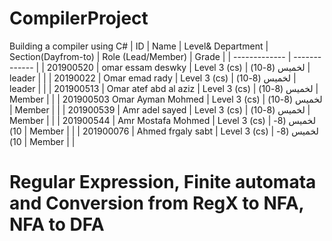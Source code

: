 # CompilerProject
Building a compiler using C# 
| ID   | Name |  Level& Department   |    Section(Dayfrom-to)   | Role (Lead/Member) | Grade |
| ------------- | ------------- |
| 201900520 | omar essam deswky  | Level 3 (cs) | لخميس (8-10) | leader |  |
| 20190022 | Omar emad rady | Level 3 (cs) | لخميس (8-10) | leader |  |
| 201900513 | Omar atef abd al aziz | Level 3 (cs) | لخميس (8-10) | Member |  |
| 201900503 Omar Ayman Mohmed  | Level 3 (cs) | لخميس (8-10) | Member |  |
| 201900539 | Amr adel sayed | Level 3 (cs) | لخميس (8-10) | Member |  |
| 201900544 | Amr Mostafa Mohmed  | Level 3 (cs) | لخميس (8-10) | Member |  |
| 201900076 | Ahmed frgaly sabt  | Level 3 (cs) | لخميس (8-10) | Member |  |



# Regular Expression, Finite automata and Conversion from RegX to NFA, NFA to DFA
